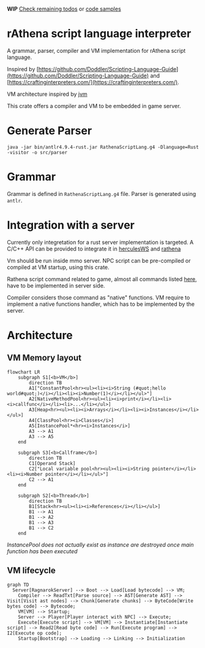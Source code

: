 **WIP** [Check remaining todos](https://github.com/nmeylan/rathena-script-lang-interpreter/issues/1) or [code samples](https://github.com/nmeylan/rathena-script-lang-interpreter/tree/master/tests)

# rAthena script language interpreter
A grammar, parser, compiler and VM implementation for rAthena script language.

Inspired by [https://github.com/Doddler/Scripting-Language-Guide](https://github.com/Doddler/Scripting-Language-Guide) and [https://craftinginterpreters.com/](https://craftinginterpreters.com/).

VM architecture inspired by [jvm](https://docs.oracle.com/javase/specs/jvms/se11/html/index.html)

This crate offers a compiler and VM to be embedded in game server.

# Generate Parser
`java -jar bin/antlr4.9.4-rust.jar RathenaScriptLang.g4 -Dlanguage=Rust -visitor -o src/parser`

# Grammar
Grammar is defined in `RathenaScriptLang.g4` file. Parser is generated using `antlr`.

# Integration with a server
Currently only integretation for a rust server implementation is targeted. A C/C++ API can be provided to integrate it in [herculesWS](https://github.com/HerculesWS/Hercules) and [rathena](https://github.com/rathena/rathena)

Vm should be run inside mmo server. NPC script can be pre-compiled or compiled at VM startup, using this crate.

Rathena script command related to game, almost all commands listed [here](https://github.com/rathena/rathena/blob/master/doc/script_commands.txt#L1012), have to be implemented in server side. 

Compiler considers those command as "native" functions. VM require to implement a native functions handler, which has to be implemented by the server.

# Architecture
## VM Memory layout
```mermaid
flowchart LR
    subgraph S1[<b>VM</b>]
        direction TB
        A1["ConstantPool<hr><ul><li><i>String (#quot;hello world#quot;)</i></li><li><i>Number(1)</i></li></ul>"]
        A2[NativeMethodPool<hr><ul><li><i>print</i></li><li><i>callfunc</i></li><li>...</li></ul>]
        A3[Heap<hr><ul><li><i>Arrays</i></li><li><i>Instances</i></li></ul>]
        A4[ClassPool<hr><i>Classes</i>]
        A5[InstancePool*<hr><i>Instances</i>]
        A3 --> A1
        A3 --> A5
    end

    subgraph S3[<b>Callframe</b>]
        direction TB
        C1[Operand Stack]
        C2["Local variable pool<hr><ul><li><i>String pointer</i></li><li><i>Number pointer</i></li></ul>"]
        C2 --> A1
    end

    subgraph S2[<b>Thread</b>]
        direction TB
        B1[Stack<hr><ul><li><i>References</i></li></ul>]
        B1 --> A1
        B1 --> A2
        B1 --> A3
        B1 --> C2
    end
```
*InstancePool does not actually exist as instance are destroyed once main function has been executed*
## VM lifecycle
```mermaid
graph TD
  Server[RagnarokServer] --> Boot --> Load[Load bytecode] --> VM;
    Compiler --> ReadTxt[Parse source] --> AST[Generate AST] --> Visit[Visit ast nodes] --> Chunk[Generate chunks] --> ByteCode[Write bytes code] --> Bytecode;
    VM[VM] --> Startup;
    Server --> Player[Player interact with NPC] --> Execute;
    Execute[Execute script] --> VM[VM] --> Instantiate[Instantiate script] --> Read2[Read byte code] --> Run[Execute program] --> I2[Execute op code];
    Startup[Bootstrap] --> Loading --> Linking --> Initialization
 

```
